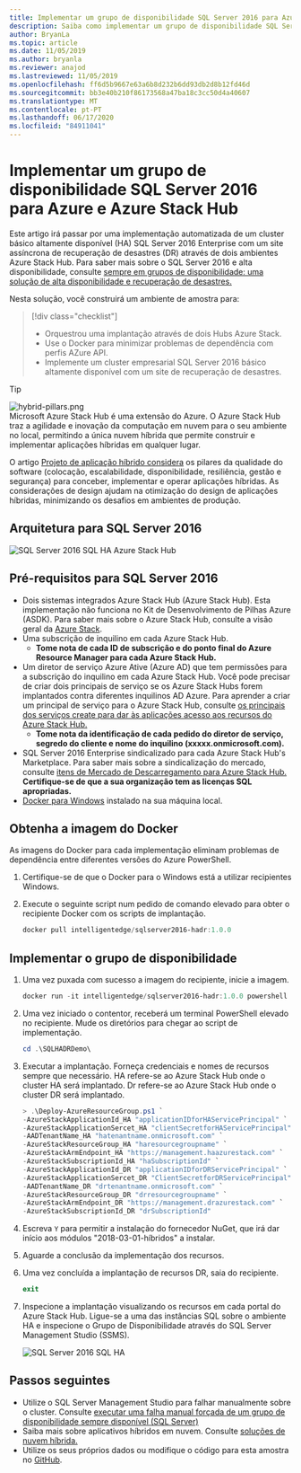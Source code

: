 ```yaml
---
title: Implementar um grupo de disponibilidade SQL Server 2016 para Azure e Azure Stack Hub
description: Saiba como implementar um grupo de disponibilidade SQL Server 2016 para O Azure e Azure Stack Hub.
author: BryanLa
ms.topic: article
ms.date: 11/05/2019
ms.author: bryanla
ms.reviewer: anajod
ms.lastreviewed: 11/05/2019
ms.openlocfilehash: ff6d5b9667e63a6b8d232b6dd93db2d8b12fd46d
ms.sourcegitcommit: bb3e40b210f86173568a47ba18c3cc50d4a40607
ms.translationtype: MT
ms.contentlocale: pt-PT
ms.lasthandoff: 06/17/2020
ms.locfileid: "84911041"
---
```

# <a name="deploy-a-sql-server-2016-availability-group-to-azure-and-azure-stack-hub"></a>Implementar um grupo de disponibilidade SQL Server 2016 para Azure e Azure Stack Hub

Este artigo irá passar por uma implementação automatizada de um cluster básico altamente disponível (HA) SQL Server 2016 Enterprise com um site assíncrona de recuperação de desastres (DR) através de dois ambientes Azure Stack Hub. Para saber mais sobre o SQL Server 2016 e alta disponibilidade, consulte [sempre em grupos de disponibilidade: uma solução de alta disponibilidade e recuperação de desastres.](https://docs.microsoft.com/sql/database-engine/availability-groups/windows/always-on-availability-groups-sql-server?view=sql-server-2016)

Nesta solução, você construirá um ambiente de amostra para:

> [!div class="checklist"]
> - Orquestrou uma implantação através de dois Hubs Azure Stack.
> - Use o Docker para minimizar problemas de dependência com perfis AZure API.
> - Implemente um cluster empresarial SQL Server 2016 básico altamente disponível com um site de recuperação de desastres.

> [!Tip]  
> ![hybrid-pillars.png](./media/solution-deployment-guide-cross-cloud-scaling/hybrid-pillars.png)  
> Microsoft Azure Stack Hub é uma extensão do Azure. O Azure Stack Hub traz a agilidade e inovação da computação em nuvem para o seu ambiente no local, permitindo a única nuvem híbrida que permite construir e implementar aplicações híbridas em qualquer lugar.  
> 
> O artigo [Projeto de aplicação híbrido considera](overview-app-design-considerations.md) os pilares da qualidade do software (colocação, escalabilidade, disponibilidade, resiliência, gestão e segurança) para conceber, implementar e operar aplicações híbridas. As considerações de design ajudam na otimização do design de aplicações híbridas, minimizando os desafios em ambientes de produção.

## <a name="architecture-for-sql-server-2016"></a>Arquitetura para SQL Server 2016

![SQL Server 2016 SQL HA Azure Stack Hub](media/solution-deployment-guide-sql-ha/image1.png)

## <a name="prerequisites-for-sql-server-2016"></a>Pré-requisitos para SQL Server 2016

- Dois sistemas integrados Azure Stack Hub (Azure Stack Hub). Esta implementação não funciona no Kit de Desenvolvimento de Pilhas Azure (ASDK). Para saber mais sobre o Azure Stack Hub, consulte a visão geral da [Azure Stack](https://azure.microsoft.com/overview/azure-stack/).
- Uma subscrição de inquilino em cada Azure Stack Hub.
  - **Tome nota de cada ID de subscrição e do ponto final do Azure Resource Manager para cada Azure Stack Hub.**
- Um diretor de serviço Azure Ative (Azure AD) que tem permissões para a subscrição do inquilino em cada Azure Stack Hub. Você pode precisar de criar dois principais de serviço se os Azure Stack Hubs forem implantados contra diferentes inquilinos AD Azure. Para aprender a criar um principal de serviço para o Azure Stack Hub, consulte [os principais dos serviços create para dar às aplicações acesso aos recursos do Azure Stack Hub.](https://docs.microsoft.com/azure-stack/user/azure-stack-create-service-principals)
  - **Tome nota da identificação de cada pedido do diretor de serviço, segredo do cliente e nome do inquilino (xxxxx.onmicrosoft.com).**
- SQL Server 2016 Enterprise sindicalizado para cada Azure Stack Hub's Marketplace. Para saber mais sobre a sindicalização do mercado, consulte [itens de Mercado de Descarregamento para Azure Stack Hub.](https://docs.microsoft.com/azure-stack/operator/azure-stack-download-azure-marketplace-item)
    **Certifique-se de que a sua organização tem as licenças SQL apropriadas.**
- [Docker para Windows](https://docs.docker.com/docker-for-windows/) instalado na sua máquina local.

## <a name="get-the-docker-image"></a>Obtenha a imagem do Docker

As imagens do Docker para cada implementação eliminam problemas de dependência entre diferentes versões do Azure PowerShell.

1. Certifique-se de que o Docker para o Windows está a utilizar recipientes Windows.
2. Execute o seguinte script num pedido de comando elevado para obter o recipiente Docker com os scripts de implantação.

    ```powershell  
    docker pull intelligentedge/sqlserver2016-hadr:1.0.0
    ```

## <a name="deploy-the-availability-group"></a>Implementar o grupo de disponibilidade

1. Uma vez puxada com sucesso a imagem do recipiente, inicie a imagem.

      ```powershell  
      docker run -it intelligentedge/sqlserver2016-hadr:1.0.0 powershell
      ```

2. Uma vez iniciado o contentor, receberá um terminal PowerShell elevado no recipiente. Mude os diretórios para chegar ao script de implementação.

      ```powershell  
      cd .\SQLHADRDemo\
      ```

3. Executar a implantação. Forneça credenciais e nomes de recursos sempre que necessário. HA refere-se ao Azure Stack Hub onde o cluster HA será implantado. Dr refere-se ao Azure Stack Hub onde o cluster DR será implantado.

      ```powershell
      > .\Deploy-AzureResourceGroup.ps1 `
      -AzureStackApplicationId_HA "applicationIDforHAServicePrincipal" `
      -AzureStackApplicationSercet_HA "clientSecretforHAServicePrincipal" `
      -AADTenantName_HA "hatenantname.onmicrosoft.com" `
      -AzureStackResourceGroup_HA "haresourcegroupname" `
      -AzureStackArmEndpoint_HA "https://management.haazurestack.com" `
      -AzureStackSubscriptionId_HA "haSubscriptionId" `
      -AzureStackApplicationId_DR "applicationIDforDRServicePrincipal" `
      -AzureStackApplicationSercet_DR "ClientSecretforDRServicePrincipal" `
      -AADTenantName_DR "drtenantname.onmicrosoft.com" `
      -AzureStackResourceGroup_DR "drresourcegroupname" `
      -AzureStackArmEndpoint_DR "https://management.drazurestack.com" `
      -AzureStackSubscriptionId_DR "drSubscriptionId"
      ```

4. Escreva `Y` para permitir a instalação do fornecedor NuGet, que irá dar início aos módulos "2018-03-01-híbridos" a instalar.

5. Aguarde a conclusão da implementação dos recursos.

6. Uma vez concluída a implantação de recursos DR, saia do recipiente.

      ```powershell
      exit
      ```

7. Inspecione a implantação visualizando os recursos em cada portal do Azure Stack Hub. Ligue-se a uma das instâncias SQL sobre o ambiente HA e inspecione o Grupo de Disponibilidade através do SQL Server Management Studio (SSMS).

    ![SQL Server 2016 SQL HA](media/solution-deployment-guide-sql-ha/image2.png)

## <a name="next-steps"></a>Passos seguintes

- Utilize o SQL Server Management Studio para falhar manualmente sobre o cluster. Consulte [executar uma falha manual forçada de um grupo de disponibilidade sempre disponível (SQL Server)](https://docs.microsoft.com/sql/database-engine/availability-groups/windows/perform-a-forced-manual-failover-of-an-availability-group-sql-server?view=sql-server-2017)
- Saiba mais sobre aplicativos híbridos em nuvem. Consulte [soluções de nuvem híbrida.](https://aka.ms/azsdevtutorials)
- Utilize os seus próprios dados ou modifique o código para esta amostra no [GitHub](https://github.com/Azure-Samples/azure-intelligent-edge-patterns).

